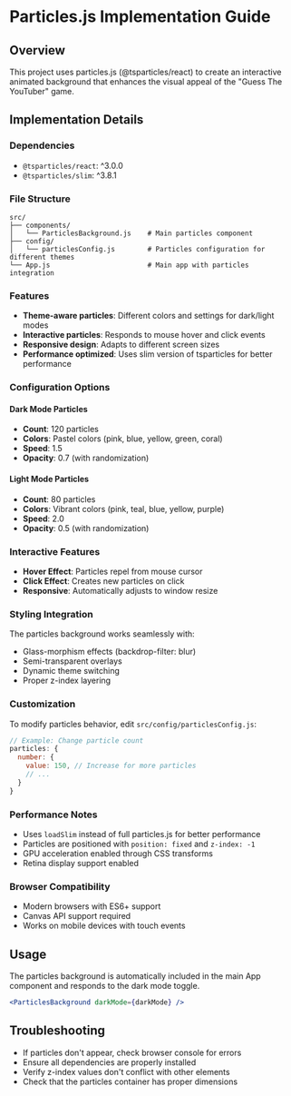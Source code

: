 # Particles.js Implementation Guide

## Overview
This project uses particles.js (@tsparticles/react) to create an interactive animated background that enhances the visual appeal of the "Guess The YouTuber" game.

## Implementation Details

### Dependencies
- `@tsparticles/react`: ^3.0.0
- `@tsparticles/slim`: ^3.8.1

### File Structure
```
src/
├── components/
│   └── ParticlesBackground.js    # Main particles component
├── config/
│   └── particlesConfig.js        # Particles configuration for different themes
└── App.js                        # Main app with particles integration
```

### Features
- **Theme-aware particles**: Different colors and settings for dark/light modes
- **Interactive particles**: Responds to mouse hover and click events
- **Responsive design**: Adapts to different screen sizes
- **Performance optimized**: Uses slim version of tsparticles for better performance

### Configuration Options

#### Dark Mode Particles
- **Count**: 120 particles
- **Colors**: Pastel colors (pink, blue, yellow, green, coral)
- **Speed**: 1.5
- **Opacity**: 0.7 (with randomization)

#### Light Mode Particles
- **Count**: 80 particles
- **Colors**: Vibrant colors (pink, teal, blue, yellow, purple)
- **Speed**: 2.0
- **Opacity**: 0.5 (with randomization)

### Interactive Features
- **Hover Effect**: Particles repel from mouse cursor
- **Click Effect**: Creates new particles on click
- **Responsive**: Automatically adjusts to window resize

### Styling Integration
The particles background works seamlessly with:
- Glass-morphism effects (backdrop-filter: blur)
- Semi-transparent overlays
- Dynamic theme switching
- Proper z-index layering

### Customization
To modify particles behavior, edit `src/config/particlesConfig.js`:

```javascript
// Example: Change particle count
particles: {
  number: {
    value: 150, // Increase for more particles
    // ...
  }
}
```

### Performance Notes
- Uses `loadSlim` instead of full particles.js for better performance
- Particles are positioned with `position: fixed` and `z-index: -1`
- GPU acceleration enabled through CSS transforms
- Retina display support enabled

### Browser Compatibility
- Modern browsers with ES6+ support
- Canvas API support required
- Works on mobile devices with touch events

## Usage
The particles background is automatically included in the main App component and responds to the dark mode toggle.

```jsx
<ParticlesBackground darkMode={darkMode} />
```

## Troubleshooting
- If particles don't appear, check browser console for errors
- Ensure all dependencies are properly installed
- Verify z-index values don't conflict with other elements
- Check that the particles container has proper dimensions
